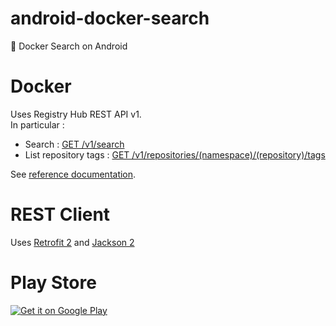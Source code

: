 # android-docker-search
:whale: Docker Search on Android

# Docker

Uses Registry Hub REST API v1.  
In particular :
- Search : [GET /v1/search](https://docs.docker.com/v1.6/reference/api/registry_api/#search)
- List repository tags : [GET /v1/repositories/(namespace)/(repository)/tags](https://docs.docker.com/v1.6/reference/api/registry_api/#list-repository-tags)

See [reference documentation](https://docs.docker.com/v1.6/reference/api/registry_api/).

# REST Client

Uses [Retrofit 2](https://square.github.io/retrofit/) and [Jackson 2](https://github.com/FasterXML/jackson)

# Play Store

<a href='https://play.google.com/store/apps/details?id=fr.husta.android.dockersearch&pcampaignid=MKT-Other-global-all-co-prtnr-py-PartBadge-Mar2515-1'><img alt='Get it on Google Play' src='https://play.google.com/intl/en_us/badges/images/generic/en_badge_web_generic.png'/></a>
